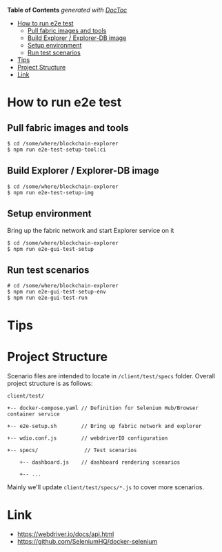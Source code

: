 <!-- START doctoc generated TOC please keep comment here to allow auto update -->
<!-- DON'T EDIT THIS SECTION, INSTEAD RE-RUN doctoc TO UPDATE -->
**Table of Contents**  *generated with [DocToc](https://github.com/thlorenz/doctoc)*

- [How to run e2e test](#how-to-run-e2e-test)
  - [Pull fabric images and tools](#pull-fabric-images-and-tools)
  - [Build Explorer / Explorer-DB image](#build-explorer--explorer-db-image)
  - [Setup environment](#setup-environment)
  - [Run test scenarios](#run-test-scenarios)
- [Tips](#tips)
- [Project Structure](#project-structure)
- [Link](#link)

<!-- END doctoc generated TOC please keep comment here to allow auto update -->


<!-- (SPDX-License-Identifier: CC-BY-4.0) -->  <!-- Ensure there is a newline before, and after, this line -->

# How to run e2e test

## Pull fabric images and tools

```
$ cd /some/where/blockchain-explorer
$ npm run e2e-test-setup-tool:ci
```

## Build Explorer / Explorer-DB image

```
$ cd /some/where/blockchain-explorer
$ npm run e2e-test-setup-img
```

## Setup environment

Bring up the fabric network and start Explorer service on it

```
$ cd /some/where/blockchain-explorer
$ npm run e2e-gui-test-setup
```

## Run test scenarios

```
# cd /some/where/blockchain-explorer
$ npm run e2e-gui-test-setup-env
$ npm run e2e-gui-test-run
```

# Tips

# Project Structure

Scenario files are intended to locate in `/client/test/specs` folder.
Overall project structure is as follows:

```
client/test/

+-- docker-compose.yaml // Definition for Selenium Hub/Browser container service

+-- e2e-setup.sh        // Bring up fabric network and explorer

+-- wdio.conf.js        // webdriverIO configuration

+-- specs/               // Test scenarios

    +-- dashboard.js    // dashboard rendering scenarios

    +-- ...
```

Mainly we'll update `client/test/specs/*.js` to cover more scenarios.

# Link

* https://webdriver.io/docs/api.html
* https://github.com/SeleniumHQ/docker-selenium
